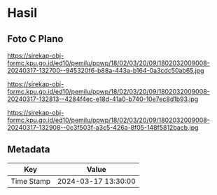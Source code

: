 # Hasil

## Foto C Plano

https://sirekap-obj-formc.kpu.go.id/ed10/pemilu/ppwp/18/02/03/20/09/1802032009008-20240317-132700--945320f6-b88a-443a-b164-0a3cdc50ab65.jpg

https://sirekap-obj-formc.kpu.go.id/ed10/pemilu/ppwp/18/02/03/20/09/1802032009008-20240317-132813--4284f4ec-e18d-41a0-b740-10e7ec8d1b93.jpg

https://sirekap-obj-formc.kpu.go.id/ed10/pemilu/ppwp/18/02/03/20/09/1802032009008-20240317-132908--0c3f503f-a3c5-426a-8f05-148f5812bacb.jpg


## Metadata

| Key        | Value               |
| ---------- | ------------------- |
| Time Stamp | 2024-03-17 13:30:00 |




